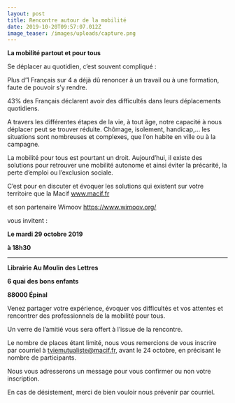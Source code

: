 ```yaml
---
layout: post
title: Rencontre autour de la mobilité
date: 2019-10-20T09:57:07.012Z
image_teaser: /images/uploads/capture.png
---
```

**La mobilité partout et pour tous**



Se déplacer au quotidien, c’est souvent compliqué :

 Plus d’1 Français sur 4 a déjà dû renoncer à un travail ou à une formation, faute de pouvoir s’y rendre.

 43% des Français déclarent avoir des difficultés dans leurs déplacements quotidiens.



A travers les différentes étapes de la vie, à tout âge, notre capacité à nous déplacer peut se trouver réduite. Chômage, isolement, handicap,… les situations sont nombreuses et complexes, que l’on habite en ville ou à la campagne.



La mobilité pour tous est pourtant un droit. Aujourd’hui, il existe des solutions pour retrouver une mobilité autonome et ainsi éviter la précarité, la perte d’emploi ou l’exclusion sociale.



C’est pour en discuter et évoquer les solutions qui existent sur votre territoire que la Macif  www.macif.fr 

et son partenaire Wimoov  https://www.wimoov.org/ 

vous invitent :



**Le mardi 29 octobre 2019**

**à 18h30**

****

**Librairie Au Moulin des Lettres**

**6 quai des bons enfants**

**88000 Épinal**





Venez partager votre expérience, évoquer vos difficultés et vos attentes et rencontrer des professionnels de la mobilité pour tous.



Un verre de l’amitié vous sera offert à l’issue de la rencontre.





Le nombre de places étant limité, nous vous remercions de vous inscrire par courriel à tviemutualiste@macif.fr, avant le 24 octobre, en précisant le nombre de participants.





Nous vous adresserons un message pour vous confirmer ou non votre inscription.

En cas de désistement, merci de bien vouloir nous prévenir par courriel.
